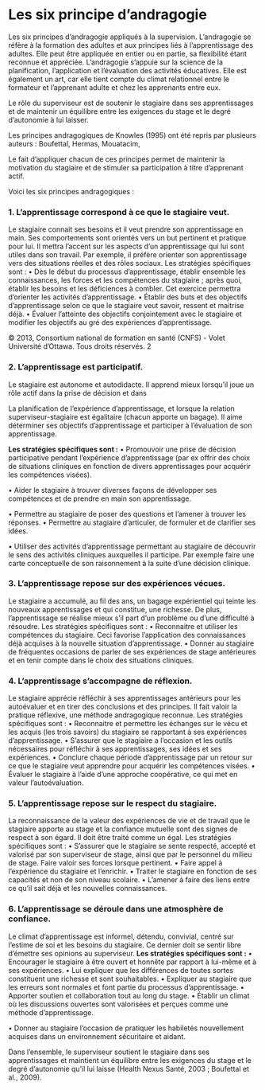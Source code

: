 # Les six principe d’andragogie

Les six principes d’andragogie appliqués à la supervision.
L’andragogie se réfère à la formation des adultes et aux principes liés à l’apprentissage des adultes.
 Elle peut être appliquée en entier ou en partie, sa flexibilité étant reconnue et appréciée.
 L’andragogie s’appuie sur la science de la planification, l’application et l’évaluation des activités éducatives.
 Elle est également un art, car elle tient compte du climat relationnel entre le formateur et l’apprenant adulte et chez les apprenants entre eux.

Le rôle du superviseur est de soutenir le stagiaire dans ses apprentissages et de maintenir un équilibre entre les exigences du stage et le degré d’autonomie à lui laisser.

Les principes andragogiques de Knowles (1995) ont été repris par plusieurs auteurs : Boufettal, Hermas, Mouatacim,

 Le fait d’appliquer chacun de ces principes permet de maintenir la motivation du stagiaire et de stimuler sa participation à titre d’apprenant actif.

Voici les six principes andragogiques :
### 1. L’apprentissage correspond à ce que le stagiaire veut.
Le stagiaire connait ses besoins et il veut prendre son apprentissage en main. Ses comportements sont orientés vers un but pertinent et pratique pour lui. Il mettra l’accent sur les aspects d’un apprentissage qui lui sont utiles dans son travail. Par exemple, il préfère orienter son apprentissage vers des situations réelles et des rôles sociaux.
Les stratégies spécifiques sont :
• Dès le début du processus d’apprentissage, établir ensemble les connaissances, les forces et les compétences du stagiaire ; après quoi, établir les besoins et les déficiences à combler. Cet exercice permettra d’orienter les activités d’apprentissage.
• Établir des buts et des objectifs d’apprentissage selon ce que le stagiaire veut savoir, ressent et maitrise déjà.
• Évaluer l’atteinte des objectifs conjointement avec le stagiaire et modifier les objectifs au gré des expériences d’apprentissage.

© 2013, Consortium national de formation en santé (CNFS) - Volet Université d’Ottawa. Tous droits réservés.
2

### 2. L’apprentissage est participatif.
Le stagiaire est autonome et autodidacte. Il apprend mieux lorsqu’il joue un rôle actif dans la prise de décision et dans

La planification de l’expérience d’apprentissage, et lorsque la relation superviseur-stagiaire est égalitaire (chacun apporte un bagage). Il aime déterminer ses objectifs d’apprentissage et participer à l’évaluation de son apprentissage.

**Les stratégies spécifiques sont :**
• Promouvoir une prise de décision participative pendant l’expérience d’apprentissage (par ex offrir des choix de situations cliniques en fonction de divers apprentissages pour acquérir les compétences visées).

• Aider le stagiaire à trouver diverses façons de développer ses compétences et de prendre en main son apprentissage.

• Permettre au stagiaire de poser des questions et l’amener à trouver les réponses.
• Permettre au stagiaire d’articuler, de formuler et de clarifier ses idées.

• Utiliser des activités d’apprentissage permettant au stagiaire de découvrir le sens des activités cliniques auxquelles il participe. Par exemple faire une carte conceptuelle de son raisonnement à la suite d’une décision clinique.

### 3. L’apprentissage repose sur des expériences vécues.
Le stagiaire a accumulé, au fil des ans, un bagage expérientiel qui teinte les nouveaux apprentissages et qui constitue, une richesse. De plus, l’apprentissage se réalise mieux s’il part d’un problème ou d’une difficulté à résoudre.
Les stratégies spécifiques sont :
• Reconnaitre et utiliser les compétences du stagiaire. Ceci favorise l’application des connaissances déjà acquises à la nouvelle situation d’apprentissage.
• Donner au stagiaire de fréquentes occasions de parler de ses expériences de stage antérieures et en tenir compte dans le choix des situations cliniques.
### 4. L’apprentissage s’accompagne de réflexion.
Le stagiaire apprécie réfléchir à ses apprentissages antérieurs pour les autoévaluer et en tirer des conclusions et des principes. Il fait valoir la pratique réflexive, une méthode andragogique reconnue.
Les stratégies spécifiques sont :
• Reconnaitre et permettre les échanges sur le vécu et les acquis (les trois savoirs) du stagiaire se rapportant à ses expériences d’apprentissage.
• S’assurer que le stagiaire a l’occasion et les outils nécessaires pour réfléchir à ses apprentissages, ses idées et ses expériences.
• Conclure chaque période d’apprentissage par un retour sur ce que le stagiaire veut apprendre pour acquérir les compétences visées.
• Évaluer le stagiaire à l’aide d’une approche coopérative, ce qui met en valeur l’autoévaluation.

### 5. L’apprentissage repose sur le respect du stagiaire.
La reconnaissance de la valeur des expériences de vie et de travail que le stagiaire apporte au stage et la confiance mutuelle sont des signes de respect à son égard. Il doit être traité comme un égal.
Les stratégies spécifiques sont :
• S’assurer que le stagiaire se sente respecté, accepté et valorisé par son superviseur de stage, ainsi que par le personnel du milieu de stage. Faire valoir ses forces lorsque pertinent.
• Faire appel à l’expérience du stagiaire et l’enrichir.
• Traiter le stagiaire en fonction de ses capacités et non de son niveau scolaire.
• L’amener à faire des liens entre ce qu’il sait déjà et les nouvelles connaissances.

### 6. L’apprentissage se déroule dans une atmosphère de confiance.
Le climat d’apprentissage est informel, détendu, convivial, centré sur l’estime de soi et les besoins du stagiaire. Ce dernier doit se sentir libre d’émettre ses opinions au superviseur.
**Les stratégies spécifiques sont :**
• Encourager le stagiaire à être ouvert et honnête par rapport à lui-même et à ses expériences.
• Lui expliquer que les différences de toutes sortes constituent une richesse et sont souhaitables.
• Expliquer au stagiaire que les erreurs sont normales et font partie du processus d’apprentissage.
• Apporter soutien et collaboration tout au long du stage.
• Établir un climat où les discussions ouvertes sont valorisées et perçues comme une méthode d’apprentissage.

• Donner au stagiaire l’occasion de pratiquer les habiletés nouvellement acquises dans un environnement sécuritaire et aidant.

Dans l’ensemble, le superviseur soutient le stagiaire dans ses apprentissages et maintient un équilibre entre les exigences du stage et le degré d’autonomie qu’il lui laisse (Health Nexus Santé, 2003 ; Boufettal et al., 2009).
<!--stackedit_data:
eyJoaXN0b3J5IjpbLTkwNzY1ODcwNSwxOTE2MDE0NTkwLC05MD
c2NTg3MDUsMTkxNjAxNDU5MF19
-->